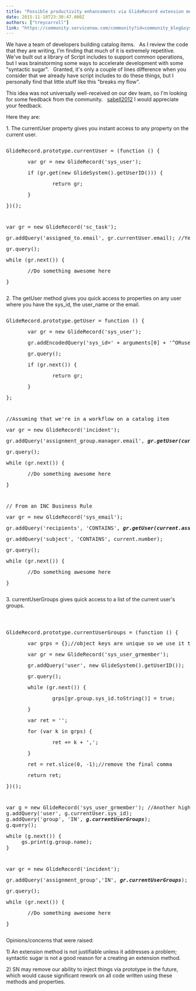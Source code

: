 ```yaml
---
title: "Possible productivity enhancements via GlideRecord extension methodsproperties"
date: 2015-11-10T23:30:47.000Z
authors: ["treycarroll"]
link: "https://community.servicenow.com/community?id=community_blog&sys_id=29dda6e9dbd0dbc01dcaf3231f96197e"
---
```

<p>We have a team of developers building catalog items.   As I review the code that they are writing, I'm finding that much of it is extremely repetitive.     We've built out a library of Script includes to support common operations, but I was brainstorming some ways to accelerate development with some "syntactic sugar".   Granted, it's only a couple of lines difference when you consider that we already have script includes to do these things, but I personally find that little stuff like this "breaks my flow".</p><p></p><p>This idea was not universally well-received on our dev team, so I'm looking for some feedback from the community.   <a title="sabell2012" __default_attr="7849" __jive_macro_name="user" class="jive_macro jive_macro_user" data-orig-content="sabell2012" data-renderedposition="96.80000305175781_728.0875244140625_86_16" href="/community?id=community_user_profile&user=838f86e9db181fc09c9ffb651f9619d9">sabell2012</a> I would appreciate your feedback.</p><p></p><p>Here they are:</p><p></p><p>1. The currentUser property gives you instant access to any property on the current user.</p><p></p><pre __default_attr="javascript" __jive_macro_name="code" class="_jivemacro_uid_14471749120884737 jive_macro_code jive_text_macro" data-renderedposition="224_8_1193_96" jivemacro_uid="_14471749120884737"><p>GlideRecord.prototype.currentUser = (function () {</p><p>       var gr = new GlideRecord('sys_user');</p><p>       if (gr.get(new GlideSystem().getUserID())) {</p><p>               return gr;</p><p>       }</p><p>})();</p></pre><p></p><pre __default_attr="javascript" __jive_macro_name="code" class="jive_macro_code jive_text_macro _jivemacro_uid_1447174884984165" data-renderedposition="341.6000061035156_8_1193_96" jivemacro_uid="_1447174884984165"><p>var gr = new GlideRecord('sc_task');</p><p>gr.addQuery('assigned_to.email', gr.currentUser.email); //Yes, this is contrived.   We could have just used the sys_id</p><p>gr.query();</p><p>while (gr.next()) {</p><p>       //Do something awesome here</p><p>}</p></pre><p></p><p></p><p>2. The getUser method gives you quick access to properties on any user where you have the sys_id, the user_name or the email.</p><p></p><pre __default_attr="javascript" __jive_macro_name="code" class="jive_macro_code jive_text_macro _jivemacro_uid_14471738612687159" data-renderedposition="524_8_1193_144" jivemacro_uid="_14471738612687159"><p>GlideRecord.prototype.getUser = function () {</p><p>       var gr = new GlideRecord('sys_user');</p><p>       gr.addEncodedQuery('sys_id=' + arguments[0] + '^ORuser_name=' + arguments[0] + '^ORemail=' + arguments[0]);</p><p>       gr.query();</p><p></p><p>       if (gr.next()) {</p><p>               return gr;</p><p>       }</p><p>};</p></pre><p></p><pre __default_attr="javascript" __jive_macro_name="code" class="_jivemacro_uid_14471754519494596 jive_macro_code jive_text_macro" data-renderedposition="689.6000366210938_8_1193_128" jivemacro_uid="_14471754519494596"><p>//Assuming that we're in a workflow on a catalog item</p><p>var gr = new GlideRecord('incident');</p><p>gr.addQuery('assignment_group.manager.email', <em><strong>gr.getUser(current.variables.requested_for).email</strong></em>);//This is contrived.   Email is not necessary</p><p>gr.query();</p><p></p><p>while (gr.next()) {</p><p>       //Do something awesome here</p><p>}</p></pre><p></p><pre __default_attr="javascript" __jive_macro_name="code" class="jive_macro_code jive_text_macro _jivemacro_uid_14472534962335877" data-renderedposition="839.2000122070312_8_1193_144" jivemacro_uid="_14472534962335877"><p>// From an INC Business Rule</p><p>var gr = new GlideRecord('sys_email');</p><p>gr.addQuery('recipients', 'CONTAINS', <em><strong>gr.getUser(current.assigned_to).email</strong></em>);</p><p>gr.addQuery('subject', 'CONTAINS', current.number);</p><p>gr.query();</p><p></p><p>while (gr.next()) {</p><p>       //Do something awesome here</p><p>}</p></pre><p></p><p></p><p>3. currentUserGroups gives quick access to a list of the current user's groups.<span style="color: rgba(0, 0, 0, 0); font-family: Consolas, 'Courier New', Courier, mono, serif; font-size: 12px;">urrent</span></p><p><span style="color: rgba(0, 0, 0, 0); font-family: Consolas, 'Courier New', Courier, mono, serif; font-size: 12px;">UserGrcuoup</span></p><pre __default_attr="javascript" __jive_macro_name="code" class="jive_macro_code jive_text_macro _jivemacro_uid_14471752389818810" data-renderedposition="1065.5999755859375_8_1193_272" jivemacro_uid="_14471752389818810"><p>GlideRecord.prototype.currentUserGroups = (function () {</p><p>       var grps = {};//object keys are unique so we use it to avoid duplication of ids</p><p>       var gr = new GlideRecord('sys_user_grmember');</p><p>       gr.addQuery('user', new GlideSystem().getUserID());</p><p>       gr.query();</p><p></p><p>       while (gr.next()) {</p><p>               grps[gr.group.sys_id.toString()] = true;</p><p>       }</p><p>       var ret = '';</p><p>       for (var k in grps) {</p><p>               ret += k + ',';</p><p>       }</p><p>       ret = ret.slice(0, -1);//remove the final comma</p><p>       return ret;</p><p>})();</p><p></p></pre><p></p><pre __default_attr="javascript" __jive_macro_name="code" class="jive_macro_code _jivemacro_uid_14471756160009849 jive_text_macro" data-renderedposition="1359.2000732421875_8_1193_160" jivemacro_uid="_14471756160009849"><p></p><p>var g = new GlideRecord('sys_user_grmember'); //Another highly contrived example.   It shows the group names for the current user. <br/>g.addQuery('user', g.currentUser.sys_id); <br/>g.addQuery('group', 'IN', <em><strong>g.currentUserGroups</strong></em>); <br/>g.query(); </p><p></p><p>while (g.next()) { <br/>     gs.print(g.group.name); <br/>}</p><p></p></pre><p></p><pre __default_attr="javascript" __jive_macro_name="code" class="_jivemacro_uid_14472531611177021 jive_macro_code jive_text_macro" data-renderedposition="1540.800048828125_8_1193_112" jivemacro_uid="_14472531611177021" modifiedtitle="true"><p>var gr = new GlideRecord('incident');</p><p>gr.addQuery('assignment_group','IN', <em><strong>gr.currentUserGroups</strong></em>);</p><p>gr.query();</p><p></p><p>while (gr.next()) {</p><p>       //Do something awesome here</p><p>}</p></pre><p></p><p>Opinions/concerns that were raised:</p><p>1) An extension method is not justifiable unless it addresses a problem; syntactic sugar is not a good reason for a creating an extension method.</p><p>2) SN may remove our ability to inject things via prototype in the future, which would cause significant rework on all code written using these methods and properties.</p>
